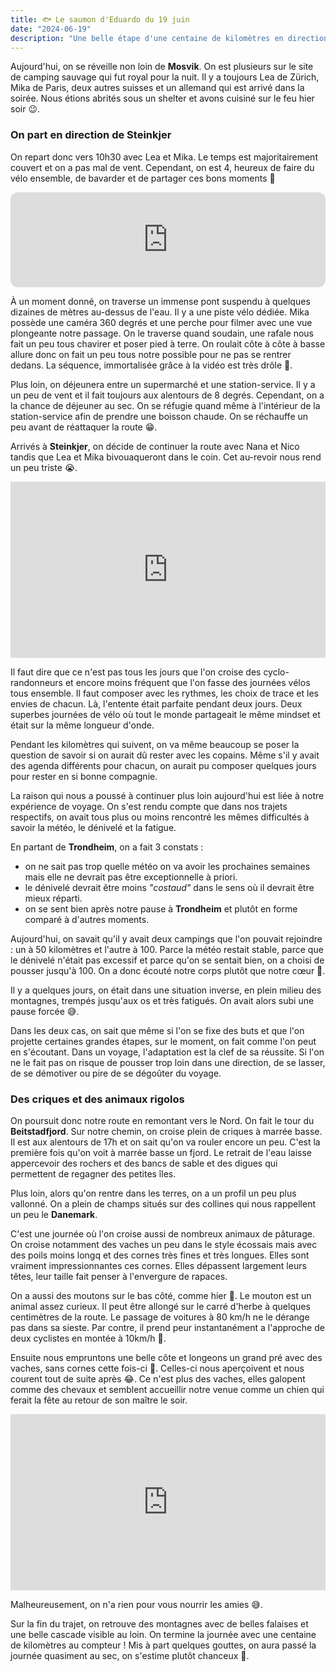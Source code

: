 ```yaml
---
title: 🐟 Le saumon d'Eduardo du 19 juin
date: "2024-06-19"
description: "Une belle étape d'une centaine de kilomètres en direction de Namsos !"
---
```


Aujourd'hui, on se réveille non loin de **Mosvik**. On est plusieurs sur le site de camping sauvage qui fut royal pour la nuit. Il y a toujours Lea de Zürich, Mika de Paris, deux autres suisses et un allemand qui est arrivé dans la soirée. Nous étions abrités sous un shelter et avons cuisiné sur le feu hier soir 😉.

### On part en direction de Steinkjer 

On repart donc vers 10h30 avec Lea et Mika. Le temps est majoritairement couvert et on a pas mal de vent. Cependant, on est 4, heureux de faire du vélo ensemble, de bavarder et de partager ces bons moments 🤗

<iframe style="border-radius:12px" src="https://open.spotify.com/embed/track/0G3fbPbE1vGeABDEZF0jeG?utm_source=generator" width="100%" height="152" frameBorder="0" allow="autoplay; clipboard-write; encrypted-media; picture-in-picture" loading="lazy"></iframe>

À un moment donné, on traverse un immense pont suspendu à quelques dizaines de mètres au-dessus de l'eau. Il y a une piste vélo dédiée. Mika possède une caméra 360 degrés et une perche pour filmer avec une vue plongeante notre passage. On le traverse quand soudain, une rafale nous fait un peu tous chavirer et poser pied à terre. On roulait côte à côte à basse allure donc on fait un peu tous notre possible pour ne pas se rentrer dedans. La séquence, immortalisée grâce à la vidéo est très drôle 🤣.

Plus loin, on déjeunera entre un supermarché et une station-service. Il y a un peu de vent et il fait toujours aux alentours de 8 degrés. Cependant, on a la chance de déjeuner au sec. On se réfugie quand même à l'intérieur de la station-service afin de prendre une boisson chaude. On se réchauffe un peu avant de réattaquer la route 😁.

Arrivés à **Steinkjer**, on décide de continuer la route avec Nana et Nico tandis que Lea et Mika bivouaqueront dans le coin. Cet au-revoir nous rend un peu triste 😭.

<div style="width: 100%; height: 0; position: relative; padding-bottom: 56%;"><iframe src="https://giphy.com/embed/pynZagVcYxVUk" style="top: 0; left: 0; width: 100%; height: 100%; position: absolute; border: 0;" allowfullscreen scrolling="no" allow="encrypted-media;" class="giphy-embed"></iframe></div>

Il faut dire que ce n'est pas tous les jours que l'on croise des cyclo-randonneurs et encore moins fréquent que l'on fasse des journées vélos tous ensemble. Il faut composer avec les rythmes, les choix de trace et les envies de chacun. Là, l'entente était parfaite pendant deux jours. Deux superbes journées de vélo où tout le monde partageait le même mindset et était sur la même longueur d'onde.

Pendant les kilomètres qui suivent, on va même beaucoup se poser la question de savoir si on aurait dû rester avec les copains. Même s'il y avait des agenda différents pour chacun, on aurait pu composer quelques jours pour rester en si bonne compagnie. 

La raison qui nous a poussé à continuer plus loin aujourd'hui est liée à notre expérience de voyage. On s'est rendu compte que dans nos trajets respectifs, on avait tous plus ou moins rencontré les mêmes difficultés à savoir la météo, le dénivelé et la fatigue.

En partant de **Trondheim**, on a fait 3 constats :
- on ne sait pas trop quelle météo on va avoir les prochaines semaines mais elle ne devrait pas être exceptionnelle à priori.
- le dénivelé devrait être moins *"costaud"* dans le sens où il devrait être mieux réparti.
- on se sent bien après notre pause à **Trondheim** et plutôt en forme comparé à d'autres moments.

Aujourd'hui, on savait qu'il y avait deux campings que l'on pouvait rejoindre : un à 50 kilomètres et l'autre à 100. Parce la météo restait stable, parce que le dénivelé n'était pas excessif et parce qu'on se sentait bien, on a choisi de pousser jusqu'à 100. On a donc écouté notre corps plutôt que notre cœur 🥲.

Il y a quelques jours, on était dans une situation inverse, en plein milieu des montagnes, trempés jusqu'aux os et très fatigués. On avait alors subi une pause forcée 😅.

Dans les deux cas, on sait que même si l'on se fixe des buts et que l'on projette certaines grandes étapes, sur le moment, on fait comme l'on peut en s'écoutant. Dans un voyage, l'adaptation est la clef de sa réussite. Si l'on ne le fait pas on risque de pousser trop loin dans une direction, de se lasser, de se démotiver ou pire de se dégoûter du voyage.

### Des criques et des animaux rigolos

On poursuit donc notre route en remontant vers le Nord. On fait le tour du **Beitstadfjord**. Sur notre chemin, on croise plein de criques à marrée basse. Il est aux alentours de 17h et on sait qu'on va rouler encore un peu. C'est la première fois qu'on voit à marrée basse un fjord. Le retrait de l'eau laisse appercevoir des rochers et des bancs de sable et des digues qui permettent de regagner des petites îles.

Plus loin, alors qu'on rentre dans les terres, on a un profil un peu plus vallonné. On a plein de champs situés sur des collines qui nous rappellent un peu le **Danemark**.

C'est une journée où l'on croise aussi de nombreux animaux de pâturage. On croise notamment des vaches un peu dans le style écossais mais avec des poils moins longq et des cornes très fines et très longues. Elles sont vraiment impressionnantes ces cornes. Elles dépassent largement leurs têtes, leur taille fait penser à l'envergure de rapaces.

On a aussi des moutons sur le bas côté, comme hier 🐑. Le mouton est un animal assez curieux. Il peut être allongé sur le carré d'herbe à quelques centimètres de la route. Le passage de voitures à 80 km/h ne le dérange pas dans sa sieste. Par contre, il prend peur instantanément a l'approche de deux cyclistes en montée à 10km/h 🤨.

Ensuite nous empruntons une belle côte et longeons un grand pré avec des vaches, sans cornes cette fois-ci 🐄. Celles-ci nous aperçoivent et nous courent tout de suite après 😂. Ce n'est plus des vaches, elles galopent comme des chevaux et semblent accueillir notre venue comme un chien qui ferait la fête au retour de son maître le soir.

<div style="width: 100%; height: 0; position: relative; padding-bottom: 56%;"><iframe src="https://giphy.com/embed/XncE2zmvthjyg" style="top: 0; left: 0; width: 100%; height: 100%; position: absolute; border: 0;" allowfullscreen scrolling="no" allow="encrypted-media;" class="giphy-embed"></iframe></div>

Malheureusement, on n'a rien pour vous nourrir les amies 😅. 

Sur la fin du trajet, on retrouve des montagnes avec de belles falaises et une belle cascade visible au loin. On termine la journée avec une centaine de kilomètres au compteur ! Mis à part quelques gouttes, on aura passé la journée quasiment au sec, on s'estime plutôt chanceux 🙂.